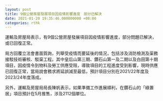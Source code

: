 ```yaml
---
layout: post
title: 9個公營房屋發展項目因疫情影響進度　部分已解決
date: 2021-01-20 19:35:46.000000000 +08:00
categories: rthk
---
```


運輸及房屋局表示，有9個公營房屋發展項目因疫情影響進度，部分問題已解決，或已回復正常。

局方回覆立法會書面質詢，列舉受疫情而要延後的情況，包括涉及消防檢測及渠務接駁技術審核、駁渠工程。其中皇后山第三期、鑽石山第一及二期以及白田第十期項目，因疫情令到物料及勞工供應受阻，導致項目的工程進度受到影響，現時供應已回復正常，當局說會務求將延誤減至最低，預計項目分別在2021/22年度及2023/24年度落成。

另外，運輸及房屋局局長陳帆表示，如果準備工作進展順利，在鑽石山的「綠置居」項目預計在5月推售，涉及2112個單位。
